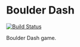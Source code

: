 Boulder Dash
=====================

[![Build Status](https://travis-ci.org/valeriansaliou/boulder-dash.svg?branch=master)](https://travis-ci.org/valeriansaliou/boulder-dash)

Boulder Dash game.